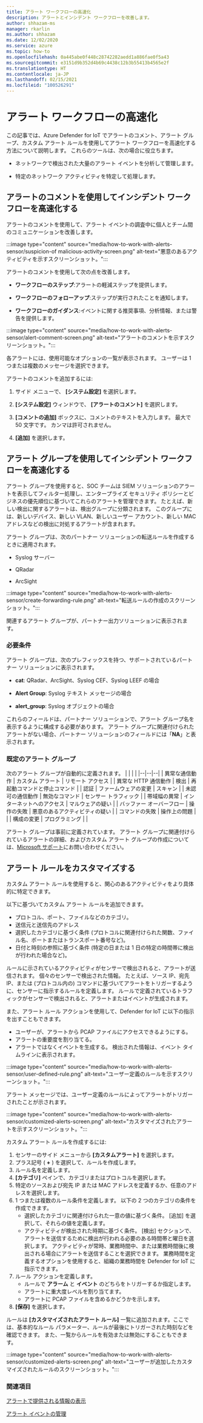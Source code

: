 ```yaml
---
title: アラート ワークフローの高速化
description: アラートとインシデント ワークフローを改善します。
author: shhazam-ms
manager: rkarlin
ms.author: shhazam
ms.date: 12/02/2020
ms.service: azure
ms.topic: how-to
ms.openlocfilehash: 0a445abe0f448c28742282aedd1a886fae0f5a43
ms.sourcegitcommit: e3151d9b352d4b69c4438c12b3b55413b4565e2f
ms.translationtype: HT
ms.contentlocale: ja-JP
ms.lasthandoff: 02/15/2021
ms.locfileid: "100526291"
---
```

# <a name="accelerate-alert-workflows"></a>アラート ワークフローの高速化

この記事では、Azure Defender for IoT でアラートのコメント、アラート グループ、カスタム アラート ルールを使用してアラート ワークフローを高速化する方法について説明します。  これらのツールは、次の場合に役立ちます。

- ネットワークで検出された大量のアラート イベントを分析して管理します。

- 特定のネットワーク アクティビティを特定して処理します。

## <a name="accelerate-incident-workflows-by-using-alert-comments"></a>アラートのコメントを使用してインシデント ワークフローを高速化する

アラートのコメントを使用して、アラート イベントの調査中に個人とチーム間のコミュニケーションを改善します。

:::image type="content" source="media/how-to-work-with-alerts-sensor/suspicion-of malicious-activity-screen.png" alt-text="悪意のあるアクティビティを示すスクリーンショット。":::

アラートのコメントを使用して次の点を改善します。

- **ワークフローのステップ**:アラートの軽減ステップを提供します。

- **ワークフローのフォローアップ**:ステップが実行されたことを通知します。

- **ワークフローのガイダンス**:イベントに関する推奨事項、分析情報、または警告を提供します。

:::image type="content" source="media/how-to-work-with-alerts-sensor/alert-comment-screen.png" alt-text="アラートのコメントを示すスクリーンショット。":::

各アラートには、使用可能なオプションの一覧が表示されます。 ユーザーは 1 つまたは複数のメッセージを選択できます。

アラートのコメントを追加するには:

1. サイド メニューで、 **[システム設定]** を選択します。

2. **[システム設定]** ウィンドウで、 **[アラートのコメント]** を選択します。

3. **[コメントの追加]** ボックスに、コメントのテキストを入力します。 最大で 50 文字です。 カンマは許可されません。

4. **[追加]** を選択します。

## <a name="accelerate-incident-workflows-by-using-alert-groups"></a>アラート グループを使用してインシデント ワークフローを高速化する

アラート グループを使用すると、SOC チームは SIEM ソリューションのアラートを表示してフィルター処理し、エンタープライズ セキュリティ ポリシーとビジネスの優先順位に基づいてこれらのアラートを管理できます。 たとえば、新しい検出に関するアラートは、検出グループに分類されます。 このグループには、新しいデバイス、新しい VLAN、新しいユーザー アカウント、新しい MAC アドレスなどの検出に対処するアラートが含まれます。

アラート グループは、次のパートナー ソリューションの転送ルールを作成するときに適用されます。

  - Syslog サーバー

  - QRadar

  - ArcSight

:::image type="content" source="media/how-to-work-with-alerts-sensor/create-forwarding-rule.png" alt-text="転送ルールの作成のスクリーンショット。":::

関連するアラート グループが、パートナー出力ソリューションに表示されます。 

### <a name="requirements"></a>必要条件

アラート グループは、次のプレフィックスを持つ、サポートされているパートナー ソリューションに表示されます。

- **cat**: QRadar、ArcSight、Syslog CEF、Syslog LEEF の場合

- **Alert Group**: Syslog テキスト メッセージの場合

- **alert_group**: Syslog オブジェクトの場合

これらのフィールドは、パートナー ソリューションで、アラート グループ名を表示するように構成する必要があります。 アラート グループに関連付けられたアラートがない場合、パートナー ソリューションのフィールドには「**NA**」と表示されます。

### <a name="default-alert-groups"></a>既定のアラート グループ

次のアラート グループが自動的に定義されます。
|  |  |  |
|--|--|--|
| 異常な通信動作 | カスタム アラート | リモート アクセス |
| 異常な HTTP 通信動作 | 検出 | 再起動コマンドと停止コマンド |
| 認証 | ファームウェアの変更 | スキャン |
| 未認可の通信動作 | 無効なコマンド | センサー トラフィック |
| 帯域幅の異常 | インターネットへのアクセス | マルウェアの疑い |
| バッファー オーバーフロー | 操作の失敗 | 悪意のあるアクティビティの疑い |
| コマンドの失敗 | 操作上の問題 |  |
| 構成の変更 | プログラミング |  |

アラート グループは事前に定義されています。 アラート グループに関連付けられているアラートの詳細、およびカスタム アラート グループの作成については、[Microsoft サポート](https://support.microsoft.com/supportforbusiness/productselection?sapId=82c8f35-1b8e-f274-ec11-c6efdd6dd099)にお問い合わせください。

## <a name="customize-alert-rules"></a>アラート ルールをカスタマイズする

カスタム アラート ルールを使用すると、関心のあるアクティビティをより具体的に特定できます。 

以下に基づいてカスタム アラート ルールを追加できます。

- プロトコル、ポート、ファイルなどのカテゴリ。
- 送信元と送信先のアドレス
- 選択したカテゴリに基づく条件 (プロトコルに関連付けられた関数、ファイル名、ポートまたはトランスポート番号など)。
- 日付と時刻の参照に基づく条件 (特定の日または 1 日の特定の時間帯に検出が行われた場合など)。

ルールに示されているアクティビティがセンサーで検出されると、アラートが送信されます。
個々のセンサーで検出された情報。 たとえば、ソース IP、宛先 IP、または (プロトコル内の) コマンドに基づいてアラートをトリガーするように、センサーに指示するルールを定義します。 ルールで定義されているトラフィックがセンサーで検出されると、アラートまたはイベントが生成されます。

また、アラート ルール アクションを使用して、Defender for IoT に以下の指示を出すこともできます。

- ユーザーが、アラートから PCAP ファイルにアクセスできるようにする。
- アラートの重要度を割り当てる。
- アラートではなくイベントを生成する。 検出された情報は、イベント タイムラインに表示されます。

:::image type="content" source="media/how-to-work-with-alerts-sensor/user-defined-rule.png" alt-text="ユーザー定義のルールを示すスクリーンショット。":::

アラート メッセージでは、ユーザー定義のルールによってアラートがトリガーされたことが示されます。

:::image type="content" source="media/how-to-work-with-alerts-sensor/customized-alerts-screen.png" alt-text="カスタマイズされたアラートを示すスクリーンショット。":::

カスタム アラート ルールを作成するには:

1. センサーのサイド メニューから **[カスタムアラート]** を選択します。
1. プラス記号 ( **+** ) を選択して、ルールを作成します。
1. ルール名を定義します。
1. **[カテゴリ]** ペインで、カテゴリまたはプロトコルを選択します。
1. 特定のソースおよび宛先 IP または MAC アドレスを定義するか、任意のアドレスを選択します。
1. 1 つまたは複数のルール条件を定義します。 以下の 2 つのカテゴリの条件を作成できます。
    - 選択したカテゴリに関連付けられた一意の値に基づく条件。 [追加] を選択して、それらの値を定義します。
    - アクティビティが検出された時期に基づく条件。 [検出] セクションで、アラートを送信するために検出が行われる必要のある時間帯と曜日を選択します。 アクティビティが常時、業務時間中、または業務時間後に検出される場合にアラートを送信することを選択できます。 業務時間を定義するオプションを使用すると、組織の業務時間を Defender for IoT に指示できます。
1. ルール アクションを定義します。 
    - ルールで **アラーム** と **イベント** のどちらをトリガーするか指定します。
    - アラートに重大度レベルを割り当てます。
    - アラートに PCAP ファイルを含めるかどうかを示します。
1. **[保存]** を選択します。

ルールは **[カスタマイズされたアラート ルール]** 一覧に追加されます。ここでは、基本的なルール パラメーター、ルールが最後にトリガーされた時刻などを確認できます。 また、一覧からルールを有効または無効にすることもできます。

:::image type="content" source="media/how-to-work-with-alerts-sensor/customized-alerts-screen.png" alt-text="ユーザーが追加したカスタマイズされたルールのスクリーンショット。":::

### <a name="see-also"></a>関連項目

[アラートで提供される情報の表示](how-to-view-information-provided-in-alerts.md)

[アラート イベントの管理](how-to-manage-the-alert-event.md)
